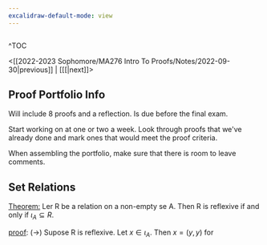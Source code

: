 ```yaml
---
excalidraw-default-mode: view
---
```



```toc

```

^TOC

<[[2022-2023 Sophomore/MA276 Intro To Proofs/Notes/2022-09-30|previous]] | [[[|next]]>

## Proof Portfolio Info

Will include 8 proofs and a reflection. Is due before the final exam.

Start working on at one or two a week. Look through proofs that we've already done and mark ones that would meet the proof criteria. 

When assembling the portfolio, make sure that there is room to leave comments.


## Set Relations
<u>Theorem:</u> Ler R be a relation on a non-empty se A. Then R is reflexive if and only if $\iota_A \subseteq R.$

<u>proof</u>: ($\to$) Supose R is reflexive. Let $x\in \iota_A$. Then $x= (y,y)$ for 